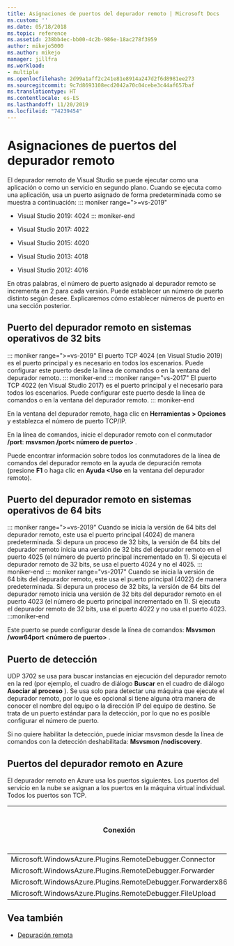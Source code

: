 ```yaml
---
title: Asignaciones de puertos del depurador remoto | Microsoft Docs
ms.custom: ''
ms.date: 05/18/2018
ms.topic: reference
ms.assetid: 238bb4ec-bb00-4c2b-986e-18ac278f3959
author: mikejo5000
ms.author: mikejo
manager: jillfra
ms.workload:
- multiple
ms.openlocfilehash: 2d99a1aff2c241e81e8914a247d2f6d8981ee273
ms.sourcegitcommit: 9c7d8693108ecd2042a70c04cebe3c44af657baf
ms.translationtype: HT
ms.contentlocale: es-ES
ms.lasthandoff: 11/20/2019
ms.locfileid: "74239454"
---
```

# <a name="remote-debugger-port-assignments"></a>Asignaciones de puertos del depurador remoto
El depurador remoto de Visual Studio se puede ejecutar como una aplicación o como un servicio en segundo plano. Cuando se ejecuta como una aplicación, usa un puerto asignado de forma predeterminada como se muestra a continuación:
::: moniker range=">=vs-2019"
- Visual Studio 2019: 4024
::: moniker-end
- Visual Studio 2017: 4022

- Visual Studio 2015: 4020

- Visual Studio 2013: 4018

- Visual Studio 2012: 4016

En otras palabras, el número de puerto asignado al depurador remoto se incrementa en 2 para cada versión. Puede establecer un número de puerto distinto según desee. Explicaremos cómo establecer números de puerto en una sección posterior.

## <a name="the-remote-debugger-port-on-32-bit-operating-systems"></a>Puerto del depurador remoto en sistemas operativos de 32 bits

::: moniker range=">=vs-2019"
 El puerto TCP 4024 (en Visual Studio 2019) es el puerto principal y es necesario en todos los escenarios. Puede configurar este puerto desde la línea de comandos o en la ventana del depurador remoto.
::: moniker-end
::: moniker range="vs-2017"
 El puerto TCP 4022 (en Visual Studio 2017) es el puerto principal y el necesario para todos los escenarios. Puede configurar este puerto desde la línea de comandos o en la ventana del depurador remoto.
::: moniker-end

 En la ventana del depurador remoto, haga clic en **Herramientas > Opciones** y establezca el número de puerto TCP/IP.

 En la línea de comandos, inicie el depurador remoto con el conmutador **/port**: **msvsmon /port\< número de puerto>** .

 Puede encontrar información sobre todos los conmutadores de la línea de comandos del depurador remoto en la ayuda de depuración remota (presione **F1** o haga clic en **Ayuda <Uso** en la ventana del depurador remoto).

## <a name="the-remote-debugger-port-on-64-bit-operating-systems"></a>Puerto del depurador remoto en sistemas operativos de 64 bits
::: moniker range=">=vs-2019"
 Cuando se inicia la versión de 64 bits del depurador remoto, este usa el puerto principal (4024) de manera predeterminada.  Si depura un proceso de 32 bits, la versión de 64 bits del depurador remoto inicia una versión de 32 bits del depurador remoto en el puerto 4025 (el número de puerto principal incrementado en 1). Si ejecuta el depurador remoto de 32 bits, se usa el puerto 4024 y no el 4025.
::: moniker-end
::: moniker range="vs-2017"
 Cuando se inicia la versión de 64 bits del depurador remoto, este usa el puerto principal (4022) de manera predeterminada.  Si depura un proceso de 32 bits, la versión de 64 bits del depurador remoto inicia una versión de 32 bits del depurador remoto en el puerto 4023 (el número de puerto principal incrementado en 1). Si ejecuta el depurador remoto de 32 bits, usa el puerto 4022 y no usa el puerto 4023.
:::moniker-end

 Este puerto se puede configurar desde la línea de comandos: **Msvsmon /wow64port \<número de puerto>** .

## <a name="the-discovery-port"></a>Puerto de detección
 UDP 3702 se usa para buscar instancias en ejecución del depurador remoto en la red (por ejemplo, el cuadro de diálogo **Buscar** en el cuadro de diálogo **Asociar al proceso** ). Se usa solo para detectar una máquina que ejecute el depurador remoto, por lo que es opcional si tiene alguna otra manera de conocer el nombre del equipo o la dirección IP del equipo de destino. Se trata de un puerto estándar para la detección, por lo que no es posible configurar el número de puerto.

 Si no quiere habilitar la detección, puede iniciar msvsmon desde la línea de comandos con la detección deshabilitada:  **Msvsmon /nodiscovery**.

## <a name="remote-debugger-ports-on-azure"></a>Puertos del depurador remoto en Azure
 El depurador remoto en Azure usa los puertos siguientes. Los puertos del servicio en la nube se asignan a los puertos en la máquina virtual individual. Todos los puertos son TCP.

|Conexión|Puerto en el servicio en la nube|Puerto en la máquina virtual|
|-|-|-|
|Microsoft.WindowsAzure.Plugins.RemoteDebugger.Connector|30400|30398|
|Microsoft.WindowsAzure.Plugins.RemoteDebugger.Forwarder|31400|31398|
|Microsoft.WindowsAzure.Plugins.RemoteDebugger.Forwarderx86|31401|31399|
|Microsoft.WindowsAzure.Plugins.RemoteDebugger.FileUpload|32400|32398|

## <a name="see-also"></a>Vea también
- [Depuración remota](../debugger/remote-debugging.md)
